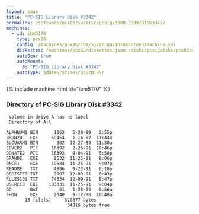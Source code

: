 ```yaml
---
layout: page
title: "PC-SIG Library Disk #3342"
permalink: /software/pcx86/sw/misc/pcsig/3000-3999/DISK3342/
machines:
  - id: ibm5170
    type: pcx86
    config: /machines/pcx86/ibm/5170/cga/1024kb/rev3/machine.xml
    diskettes: /machines/pcx86/diskettes.json,/disks/pcsigdisks/pcx86/diskettes.json
    autoGen: true
    autoMount:
      B: "PC-SIG Library Disk #3342"
    autoType: $date\r$time\rB:\rDIR\r
---
```


{% include machine.html id="ibm5170" %}

### Directory of PC-SIG Library Disk #3342

     Volume in drive A has no label
     Directory of A:\

    ALPHNUM1 BIN      1362   5-20-89   2:55p
    BRUN20   EXE     69454   1-16-87  11:44a
    BUCUARM1 BIN       302  12-27-89  11:30a
    COVER2   PIC     16392   2-26-91  10:46p
    DONATE2  PIC     16392   9-04-91   5:58p
    GRANDE   EXE      9632  11-25-91   9:06p
    ONCE1    EXE     19584  11-25-91   9:07p
    README   TXT      4896   9-22-91   6:18p
    REGISTER TXT      2907  12-09-91   8:43p
    RULES101 TXT     74534  12-09-91   8:47p
    USERLIB  EXE    103331  11-25-91   9:04p
    GO       BAT        51   1-28-93   6:56a
    SHOW     EXE      2040   9-12-88  10:48a
           13 file(s)     320877 bytes
                           34816 bytes free
